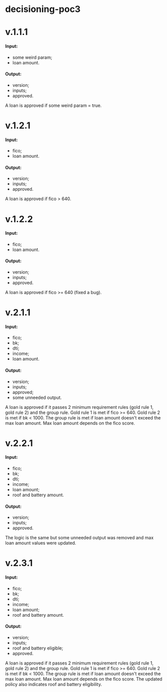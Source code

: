 # decisioning-poc3

# v.1.1.1
#### Input: 
 - some weird param;
 - loan amount.

#### Output:
 - version;
 - inputs;
 - approved.

A loan is approved if some weird param = true.

# v.1.2.1
#### Input: 
 - fico;
 - loan amount.

#### Output:
 - version;
 - inputs;
 - approved.

A loan is approved if fico > 640.

# v.1.2.2
#### Input: 
 - fico;
 - loan amount.

#### Output:
 - version;
 - inputs;
 - approved.

A loan is approved if fico >= 640 (fixed a bug).

# v.2.1.1
#### Input: 
 - fico;
 - bk;
 - dti;
 - income;
 - loan amount.

#### Output:
 - version;
 - inputs;
 - approved;
 - some unneeded output.

A loan is approved if it passes 2 minimum requirement rules (gold rule 1, gold rule 2) and the group rule. 
Gold rule 1 is met if fico >= 640.
Gold rule 2 is met if bk < 1000.
The group rule is met if loan amount doesn't exceed the max loan amount.
Max loan amount depends on the fico score.

# v.2.2.1
#### Input: 
 - fico;
 - bk;
 - dti;
 - income;
 - loan amount;
 - roof and battery amount.

#### Output:
 - version;
 - inputs;
 - approved.

The logic is the same but some unneeded output was removed and max loan amount values were updated.

# v.2.3.1
#### Input: 
 - fico;
 - bk;
 - dti;
 - income;
 - loan amount;
 - roof and battery amount.

#### Output:
 - version;
 - inputs;
 - roof and battery eligible;
 - approved.

A loan is approved if it passes 2 minimum requirement rules (gold rule 1, gold rule 2) and the group rule. 
Gold rule 1 is met if fico >= 640.
Gold rule 2 is met if bk < 1000.
The group rule is met if loan amount doesn't exceed the max loan amount.
Max loan amount depends on the fico score.
The updated policy also indicates roof and battery eligibility.
